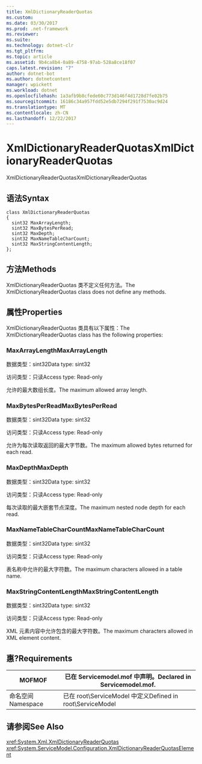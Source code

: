 ```yaml
---
title: XmlDictionaryReaderQuotas
ms.custom: 
ms.date: 03/30/2017
ms.prod: .net-framework
ms.reviewer: 
ms.suite: 
ms.technology: dotnet-clr
ms.tgt_pltfrm: 
ms.topic: article
ms.assetid: 9b4ca8b4-0a89-4758-97ab-528a8ce18f07
caps.latest.revision: "7"
author: dotnet-bot
ms.author: dotnetcontent
manager: wpickett
ms.workload: dotnet
ms.openlocfilehash: 1a3afb9b8cfede60c773d146f4d1728d7fe02b75
ms.sourcegitcommit: 16186c34a957fdd52e5db7294f291f7530ac9d24
ms.translationtype: MT
ms.contentlocale: zh-CN
ms.lasthandoff: 12/22/2017
---
```

# <a name="xmldictionaryreaderquotas"></a><span data-ttu-id="65302-102">XmlDictionaryReaderQuotas</span><span class="sxs-lookup"><span data-stu-id="65302-102">XmlDictionaryReaderQuotas</span></span>
<span data-ttu-id="65302-103">XmlDictionaryReaderQuotas</span><span class="sxs-lookup"><span data-stu-id="65302-103">XmlDictionaryReaderQuotas</span></span>  
  
## <a name="syntax"></a><span data-ttu-id="65302-104">语法</span><span class="sxs-lookup"><span data-stu-id="65302-104">Syntax</span></span>  
  
```  
class XmlDictionaryReaderQuotas  
{  
  sint32 MaxArrayLength;  
  sint32 MaxBytesPerRead;  
  sint32 MaxDepth;  
  sint32 MaxNameTableCharCount;  
  sint32 MaxStringContentLength;  
};  
```  
  
## <a name="methods"></a><span data-ttu-id="65302-105">方法</span><span class="sxs-lookup"><span data-stu-id="65302-105">Methods</span></span>  
 <span data-ttu-id="65302-106">XmlDictionaryReaderQuotas 类不定义任何方法。</span><span class="sxs-lookup"><span data-stu-id="65302-106">The XmlDictionaryReaderQuotas class does not define any methods.</span></span>  
  
## <a name="properties"></a><span data-ttu-id="65302-107">属性</span><span class="sxs-lookup"><span data-stu-id="65302-107">Properties</span></span>  
 <span data-ttu-id="65302-108">XmlDictionaryReaderQuotas 类具有以下属性：</span><span class="sxs-lookup"><span data-stu-id="65302-108">The XmlDictionaryReaderQuotas class has the following properties:</span></span>  
  
### <a name="maxarraylength"></a><span data-ttu-id="65302-109">MaxArrayLength</span><span class="sxs-lookup"><span data-stu-id="65302-109">MaxArrayLength</span></span>  
 <span data-ttu-id="65302-110">数据类型：sint32</span><span class="sxs-lookup"><span data-stu-id="65302-110">Data type: sint32</span></span>  
  
 <span data-ttu-id="65302-111">访问类型：只读</span><span class="sxs-lookup"><span data-stu-id="65302-111">Access type: Read-only</span></span>  
  
 <span data-ttu-id="65302-112">允许的最大数组长度。</span><span class="sxs-lookup"><span data-stu-id="65302-112">The maximum allowed array length.</span></span>  
  
### <a name="maxbytesperread"></a><span data-ttu-id="65302-113">MaxBytesPerRead</span><span class="sxs-lookup"><span data-stu-id="65302-113">MaxBytesPerRead</span></span>  
 <span data-ttu-id="65302-114">数据类型：sint32</span><span class="sxs-lookup"><span data-stu-id="65302-114">Data type: sint32</span></span>  
  
 <span data-ttu-id="65302-115">访问类型：只读</span><span class="sxs-lookup"><span data-stu-id="65302-115">Access type: Read-only</span></span>  
  
 <span data-ttu-id="65302-116">允许为每次读取返回的最大字节数。</span><span class="sxs-lookup"><span data-stu-id="65302-116">The maximum allowed bytes returned for each read.</span></span>  
  
### <a name="maxdepth"></a><span data-ttu-id="65302-117">MaxDepth</span><span class="sxs-lookup"><span data-stu-id="65302-117">MaxDepth</span></span>  
 <span data-ttu-id="65302-118">数据类型：sint32</span><span class="sxs-lookup"><span data-stu-id="65302-118">Data type: sint32</span></span>  
  
 <span data-ttu-id="65302-119">访问类型：只读</span><span class="sxs-lookup"><span data-stu-id="65302-119">Access type: Read-only</span></span>  
  
 <span data-ttu-id="65302-120">每次读取的最大嵌套节点深度。</span><span class="sxs-lookup"><span data-stu-id="65302-120">The maximum nested node depth for each read.</span></span>  
  
### <a name="maxnametablecharcount"></a><span data-ttu-id="65302-121">MaxNameTableCharCount</span><span class="sxs-lookup"><span data-stu-id="65302-121">MaxNameTableCharCount</span></span>  
 <span data-ttu-id="65302-122">数据类型：sint32</span><span class="sxs-lookup"><span data-stu-id="65302-122">Data type: sint32</span></span>  
  
 <span data-ttu-id="65302-123">访问类型：只读</span><span class="sxs-lookup"><span data-stu-id="65302-123">Access type: Read-only</span></span>  
  
 <span data-ttu-id="65302-124">表名称中允许的最大字符数。</span><span class="sxs-lookup"><span data-stu-id="65302-124">The maximum characters allowed in a table name.</span></span>  
  
### <a name="maxstringcontentlength"></a><span data-ttu-id="65302-125">MaxStringContentLength</span><span class="sxs-lookup"><span data-stu-id="65302-125">MaxStringContentLength</span></span>  
 <span data-ttu-id="65302-126">数据类型：sint32</span><span class="sxs-lookup"><span data-stu-id="65302-126">Data type: sint32</span></span>  
  
 <span data-ttu-id="65302-127">访问类型：只读</span><span class="sxs-lookup"><span data-stu-id="65302-127">Access type: Read-only</span></span>  
  
 <span data-ttu-id="65302-128">XML 元素内容中允许包含的最大字符数。</span><span class="sxs-lookup"><span data-stu-id="65302-128">The maximum characters allowed in XML element content.</span></span>  
  
## <a name="requirements"></a><span data-ttu-id="65302-129">惠?</span><span class="sxs-lookup"><span data-stu-id="65302-129">Requirements</span></span>  
  
|<span data-ttu-id="65302-130">MOF</span><span class="sxs-lookup"><span data-stu-id="65302-130">MOF</span></span>|<span data-ttu-id="65302-131">已在 Servicemodel.mof 中声明。</span><span class="sxs-lookup"><span data-stu-id="65302-131">Declared in Servicemodel.mof.</span></span>|  
|---------|-----------------------------------|  
|<span data-ttu-id="65302-132">命名空间</span><span class="sxs-lookup"><span data-stu-id="65302-132">Namespace</span></span>|<span data-ttu-id="65302-133">已在 root\ServiceModel 中定义</span><span class="sxs-lookup"><span data-stu-id="65302-133">Defined in root\ServiceModel</span></span>|  
  
## <a name="see-also"></a><span data-ttu-id="65302-134">请参阅</span><span class="sxs-lookup"><span data-stu-id="65302-134">See Also</span></span>  
 <xref:System.Xml.XmlDictionaryReaderQuotas>  
 <xref:System.ServiceModel.Configuration.XmlDictionaryReaderQuotasElement>
